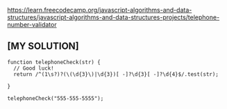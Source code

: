 https://learn.freecodecamp.org/javascript-algorithms-and-data-structures/javascript-algorithms-and-data-structures-projects/telephone-number-validator

## [MY SOLUTION]

```JS
function telephoneCheck(str) {
  // Good luck!
  return /^(1\s?)?(\(\d{3}\)|\d{3})[ -]?\d{3}[ -]?\d{4}$/.test(str);

}

telephoneCheck("555-555-5555");
```
